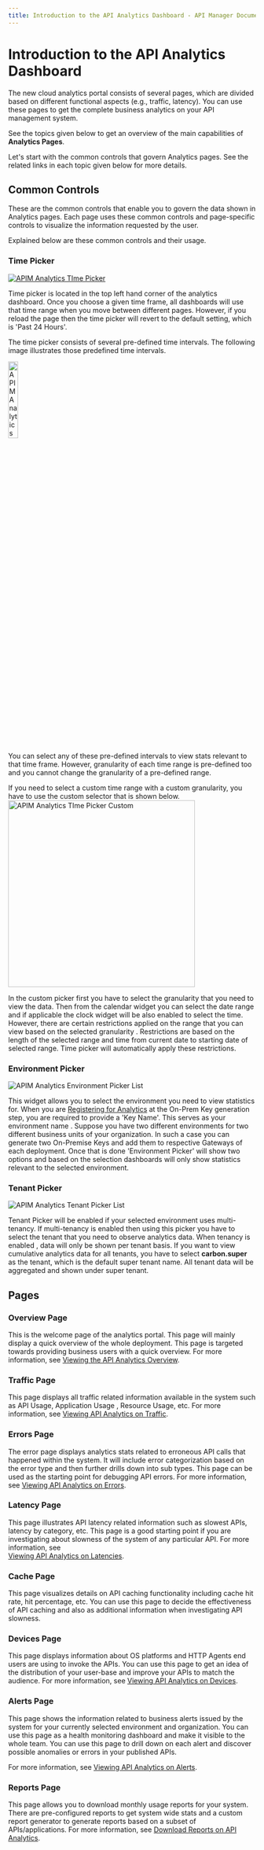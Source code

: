 ```yaml
---
title: Introduction to the API Analytics Dashboard - API Manager Documentation 4.0.0
---
```


# Introduction to the API Analytics Dashboard

The new cloud analytics portal consists of several pages, which are divided based on different functional aspects (e.g., traffic, latency).
You can use these pages to get the complete business analytics on your API management system. 

See the topics given below to get an overview of the main capabilities of **Analytics Pages**.
   
Let's start with the common controls that govern Analytics pages. See the related links in each topic given below for more details.
 
## Common Controls
These are the common controls that enable you to govern the data shown in Analytics pages. Each page uses these common controls and page-specific controls to visualize the information requested by the user. 

Explained below are these common controls and their usage.

### Time Picker

<a href="{{base_path}}/assets/img/observe/time-picker.png"><img src="{{base_path}}/assets/img/observe/time-picker.png" alt="APIM Analytics TIme Picker"></a>

Time picker is located in the top left hand corner of the analytics dashboard. Once you choose a given time frame, all dashboards will use that time range when you move between different pages. However, if you reload the page then the time picker will revert to the default setting, which is 'Past 24 Hours'.
 
The time picker consists of several pre-defined time intervals. The following image illustrates those predefined time intervals.
 
<a href="{{base_path}}/assets/img/observe/time-picker-list.png"><img src="{{base_path}}/assets/img/observe/time-picker-list.png" title="APIM Analytics Time Picker List" width="20%"/></a>
 
 You can select any of these pre-defined intervals to view stats relevant to that time frame. However, granularity of
  each time range is pre-defined too and you cannot change the granularity of a pre-defined range. 
  
  If you need to select a custom time range with a custom granularity, you have to use the custom selector that
   is shown below.
<img src="{{base_path}}/assets/img/observe/time-picker-custom.png" title="APIM Analytics TIme Picker Custom" width="380"/>  

In the custom picker first you have to select the granularity that you need to view the data. Then from the calendar
 widget you can select the date range and if applicable the clock widget will be also enabled to select the time. However,
  there are certain restrictions applied on the range that you can view based on the selected granularity
  . Restrictions are based on the length of the selected range and time from current date to starting date of
   selected range. Time picker will automatically apply these restrictions.
    
### Environment Picker

![APIM Analytics Environment Picker List]({{base_path}}/assets/img/observe/environment-picker.png)

This widget allows you to select the environment you need to view statistics for. When you are 
[Registering for Analytics]({{base_path}}/api-analytics/getting-started-guide/#step-2-register-your-environment) 
at the On-Prem Key generation step, you are required to provide a 'Key Name'. This serves as your environment name
. Suppose you have two different environments for two different business units of your organization. In such a case
 you can generate two On-Premise Keys and add them to respective Gateways of each deployment. Once that is done
  'Environment Picker' will show two options and based on the selection dashboards will only show statistics relevant
   to the selected environment.
   
### Tenant Picker

![APIM Analytics Tenant Picker List]({{base_path}}/assets/img/observe/tenant-picker.png)

Tenant Picker will be enabled if your selected environment uses multi-tenancy. If multi-tenancy is enabled then using
 this picker you have to select the tenant that you need to observe analytics data. When tenancy is enabled
 , data will only be shown per tenant basis. If you want to view cumulative analytics data for all tenants,
  you have to select **carbon.super** as the tenant, which is the default super tenant name. All tenant data will be
   aggregated and shown under super tenant.
   
## Pages

### Overview Page
This is the welcome page of the analytics portal. This page will mainly display a quick overview of the whole
 deployment. This page is targeted towards providing business users with a quick overview. For more information, see [Viewing the API Analytics Overview]({{base_path}}/api-analytics/viewing/analytics-pages-overview).
  
### Traffic Page
This page displays all traffic related information available in the system such as API Usage, Application Usage
, Resource Usage, etc. For more information, see 
[Viewing API Analytics on Traffic]({{base_path}}/api-analytics/viewing/analytics-pages-traffic).

### Errors Page
The error page displays analytics stats related to erroneous API calls that happened within the system. It will include error
 categorization based on the error type and then further drills down into sub types. This page can be used as the
  starting point for debugging API errors. For more information, see 
  [Viewing API Analytics on Errors]({{base_path}}/api-analytics/viewing/analytics-pages-errors).
  
### Latency Page 
This page illustrates API latency related information such as slowest APIs, latency by category, etc. This page is a
 good starting point if you are investigating about slowness of the system of any particular API. For more
  information, see  
  [Viewing API Analytics on Latencies]({{base_path}}/api-analytics/viewing/analytics-pages-latency).
  
### Cache Page
This page visualizes details on API caching functionality including cache hit rate, hit percentage, etc. You can use
 this page to decide the effectiveness of API caching and also as additional information when investigating API
  slowness.
  
### Devices Page

This page displays information about OS platforms and HTTP Agents end users are using to invoke the APIs. You can use
 this page to get an idea of the distribution of your user-base and improve your APIs to match the audience. For
  more information, see 
  [Viewing API Analytics on Devices]({{base_path}}/api-analytics/viewing/analytics-pages-devices).
  
### Alerts Page

This page shows the information related to business alerts issued by the system for your currently selected
environment and organization. You can use this page as a health monitoring dashboard and make it visible to
the whole team. You can use this page to drill down on each alert and discover possible anomalies or errors in your published APIs.

For more information, see [Viewing API Analytics on Alerts]({{base_path}}/api-analytics/viewing/analytics-pages-alerts).
  
### Reports Page

This page allows you to download monthly usage reports for your system. There are pre-configured reports to get
 system wide stats and a custom report generator to generate reports based on a subset of APIs/applications. For more
  information, see 
  [Download Reports on API Analytics]({{base_path}}/api-analytics/viewing/analytics-pages-report).
